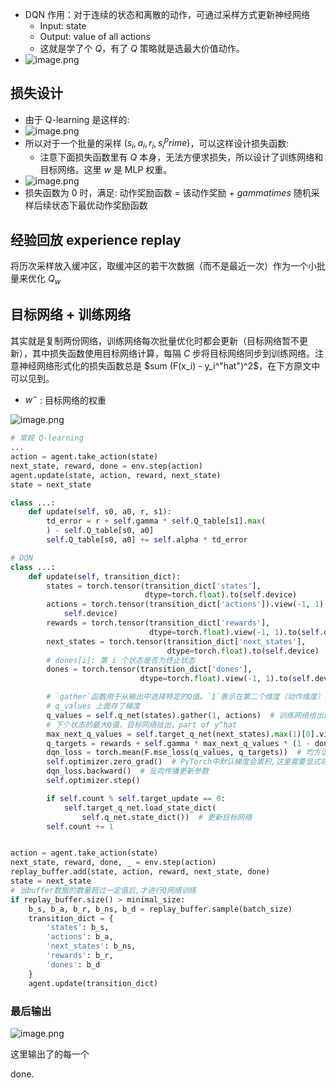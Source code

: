 - DQN 作用：对于连续的状态和离散的动作，可通过采样方式更新神经网络
    - Input: state
    - Output: value of all actions
    - 这就是学了个 $Q$，有了 $Q$ 策略就是选最大价值动作。
- ![image.png](https://how-to-1258460161.cos.ap-shanghai.myqcloud.com/how-to/20241108230928.webp)
## 损失设计

- 由于 Q-learning 是这样的:
- ![image.png](https://how-to-1258460161.cos.ap-shanghai.myqcloud.com/how-to/20241108231138.webp)
- 所以对于一个批量的采样 ${(s_i, a_i, r_i, s_i^prime)}$，可以这样设计损失函数:
    - 注意下面损失函数里有 $Q$ 本身，无法方便求损失，所以设计了训练网络和目标网络。这里 $w$ 是 MLP 权重。
- ![image.png](https://how-to-1258460161.cos.ap-shanghai.myqcloud.com/how-to/20241108231239.webp)
- 损失函数为 $0$ 时，满足: 动作奖励函数 = 该动作奖励 + $gamma times$ 随机采样后续状态下最优动作奖励函数

## 经验回放 experience replay

将历次采样放入缓冲区，取缓冲区的若干次数据（而不是最近一次）作为一个小批量来优化 $Q_w$

## 目标网络 + 训练网络

其实就是复制两份网络，训练网络每次批量优化时都会更新（目标网络暂不更新），其中损失函数使用目标网络计算，每隔 $C$ 步将目标网络同步到训练网络。注意神经网络形式化的损失函数总是 $sum (F(x_i) - y_i^"hat")^2$，在下方原文中可以见到。

- $w^-$ : 目标网络的权重

![image.png](https://how-to-1258460161.cos.ap-shanghai.myqcloud.com/how-to/20241108231747.webp)

```python
# 常规 Q-learning
...
action = agent.take_action(state)
next_state, reward, done = env.step(action)
agent.update(state, action, reward, next_state)
state = next_state

class ...:
    def update(self, s0, a0, r, s1):
        td_error = r + self.gamma * self.Q_table[s1].max(
        ) - self.Q_table[s0, a0]
        self.Q_table[s0, a0] += self.alpha * td_error
```

```python
# DQN
class ...:
    def update(self, transition_dict):
        states = torch.tensor(transition_dict['states'],
                              dtype=torch.float).to(self.device)
        actions = torch.tensor(transition_dict['actions']).view(-1, 1).to(
            self.device)
        rewards = torch.tensor(transition_dict['rewards'],
                               dtype=torch.float).view(-1, 1).to(self.device)
        next_states = torch.tensor(transition_dict['next_states'],
                                   dtype=torch.float).to(self.device)
        # dones[i]: 第 i 个状态是否为终止状态
        dones = torch.tensor(transition_dict['dones'],
                             dtype=torch.float).view(-1, 1).to(self.device)

        # `gather`函数用于从输出中选择特定的Q值。`1`表示在第二个维度（动作维度）进行选择，`actions`是动作的索引
        # q_values 上面存了梯度
        q_values = self.q_net(states).gather(1, actions)  # 训练网络给出的 Q值, y
        # 下个状态的最大Q值，目标网络给出，part of y^hat
        max_next_q_values = self.target_q_net(next_states).max(1)[0].view(-1, 1)
        q_targets = rewards + self.gamma * max_next_q_values * (1 - dones) # 终止状态不考虑下步奖励
        dqn_loss = torch.mean(F.mse_loss(q_values, q_targets))  # 均方误差损失函数
        self.optimizer.zero_grad()  # PyTorch中默认梯度会累积,这里需要显式将梯度置为0
        dqn_loss.backward()  # 反向传播更新参数
        self.optimizer.step()

        if self.count % self.target_update == 0:
            self.target_q_net.load_state_dict(
                self.q_net.state_dict())  # 更新目标网络
        self.count += 1


action = agent.take_action(state)
next_state, reward, done, _ = env.step(action)
replay_buffer.add(state, action, reward, next_state, done)
state = next_state
# 当buffer数据的数量超过一定值后,才进行Q网络训练
if replay_buffer.size() > minimal_size:
    b_s, b_a, b_r, b_ns, b_d = replay_buffer.sample(batch_size)
    transition_dict = {
        'states': b_s,
        'actions': b_a,
        'next_states': b_ns,
        'rewards': b_r,
        'dones': b_d
    }
    agent.update(transition_dict)
```

### 最后输出

![image.png](https://how-to-1258460161.cos.ap-shanghai.myqcloud.com/how-to/20241111163728.webp)

这里输出了的每一个

done.

